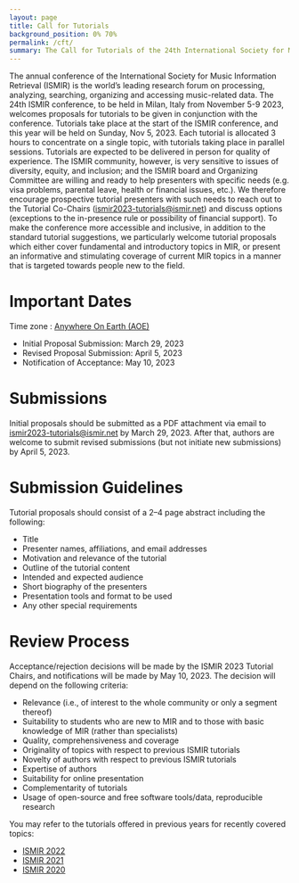 ```yaml
---
layout: page
title: Call for Tutorials
background_position: 0% 70%
permalink: /cft/
summary: The Call for Tutorials of the 24th International Society for Music Information Retrieval Conference
---
```


The annual conference of the International Society for Music Information Retrieval (ISMIR) is the world’s leading research forum on processing, analyzing, searching, organizing and accessing music-related data. The 24th ISMIR conference, to be held in Milan, Italy from November 5-9 2023, welcomes proposals for tutorials to be given in conjunction with the conference. Tutorials take place at the start of the ISMIR conference, and this year will be held on Sunday, Nov 5, 2023. Each tutorial is allocated 3 hours to concentrate on a single topic, with tutorials taking place in parallel sessions. 
Tutorials are expected to be delivered in person for quality of experience. The ISMIR community, however, is very sensitive to issues of diversity, equity, and inclusion; and the ISMIR board and Organizing Committee are willing and ready to help presenters with specific needs (e.g. visa problems, parental leave, health or financial issues, etc.). We therefore encourage prospective tutorial presenters with such needs to reach out to the Tutorial Co-Chairs (ismir2023-tutorials@ismir.net) and discuss options (exceptions to the in-presence rule or possibility of financial support).
To make the conference more accessible and inclusive, in addition to the standard tutorial suggestions, we particularly welcome tutorial proposals which either cover fundamental and introductory topics in MIR, or present an informative and stimulating coverage of current MIR topics in a manner that is targeted towards people new to the field.

# Important Dates

Time zone : [Anywhere On Earth (AOE)](https://www.timeanddate.com/time/zones/aoe)
- Initial Proposal Submission: March 29, 2023
- Revised Proposal Submission: April 5, 2023
- Notification of Acceptance: May 10, 2023

# Submissions
Initial proposals should be submitted as a PDF attachment via email to ismir2023-tutorials@ismir.net by March 29, 2023. After that, authors are welcome to submit revised submissions (but not initiate new submissions) by April 5, 2023.

# Submission Guidelines
Tutorial proposals should consist of a 2–4 page abstract including the following:
- Title
- Presenter names, affiliations, and email addresses
- Motivation and relevance of the tutorial
- Outline of the tutorial content
- Intended and expected audience
- Short biography of the presenters
- Presentation tools and format to be used
- Any other special requirements

# Review Process
Acceptance/rejection decisions will be made by the ISMIR 2023 Tutorial Chairs, and notifications will be made by May 10, 2023. The decision will depend on the following criteria:
- Relevance (i.e., of interest to the whole community or only a segment thereof)
- Suitability to students who are new to MIR and to those with basic knowledge of MIR (rather than specialists)
- Quality, comprehensiveness and coverage
- Originality of topics with respect to previous ISMIR tutorials
- Novelty of authors with respect to previous ISMIR tutorials
- Expertise of authors
- Suitability for online presentation
- Complementarity of tutorials
- Usage of open-source and free software tools/data, reproducible research

You may refer to the tutorials offered in previous years for recently covered topics:
- [ISMIR 2022](https://ismir2022.ismir.net/program/tutorials) 
- [ISMIR 2021](https://ismir2021.ismir.net/tutorials/)
- [ISMIR 2020](https://program.ismir2020.net/tutorials.html)










